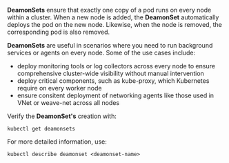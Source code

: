**DeamonSets** ensure that exactly one copy of a pod runs on every node within a cluster. When a new node is added, the **DeamonSet** automatically deploys the pod on the new node. Likewise, when the node is removed, the corresponding pod is also removed.

**DeamonSets** are useful in scenarios where you need to run background services or agents on every node. Some of the use cases include:

- deploy monitoring tools or log collectors across every node to ensure comprehensive cluster-wide visibility without manual intervention
- deploy critical components, such as kube-proxy, which Kubernetes require on every worker node
- ensure consitent deployment of networking agents like those used in VNet or weave-net across all nodes

Verify the **DeamonSet's** creation with:

```
kubectl get deamonsets
```

For more detailed information, use:

```
kubectl describe deamonset <deamonset-name>
```
